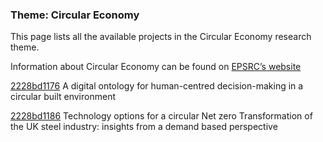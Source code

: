 ### Theme: Circular Economy

This page lists all the available projects in the Circular Economy research theme.

Information about Circular Economy can be found on [EPSRC’s website](https://www.ukri.org/what-we-offer/browse-our-areas-of-investment-and-support/circular-economy-theme/)

[2228bd1176](../projects/2228bd1176.md) A digital ontology for human-centred decision-making in a circular built environment

[2228bd1186](../projects/2228bd1186.md) Technology options for a circular Net zero Transformation of the UK steel industry: insights from a demand based perspective
